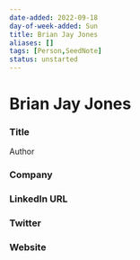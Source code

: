 ```yaml
---
date-added: 2022-09-18
day-of-week-added: Sun
title: Brian Jay Jones
aliases: []
tags: [Person,SeedNote]
status: unstarted
---
```


# Brian Jay Jones

### Title
Author

### Company


### LinkedIn URL


### Twitter


### Website






